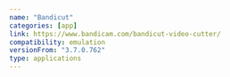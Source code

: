 ```yaml
---
name: "Bandicut"
categories: [app]
link: https://www.bandicam.com/bandicut-video-cutter/
compatibility: emulation
versionFrom: "3.7.0.762"
type: applications
---
```


